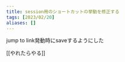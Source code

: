 ```yaml
---
title: session用のショートカットの挙動を修正する
tags: [2023/02/20]
aliases: []
---
```


jump to link発動時にsaveするようにした

[[やれたらやる]]